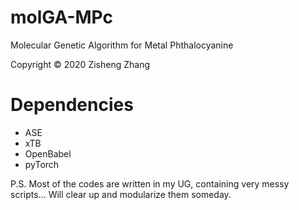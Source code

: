 # molGA-MPc
Molecular Genetic Algorithm for Metal Phthalocyanine

Copyright © 2020 Zisheng Zhang

# Dependencies
- ASE
- xTB
- OpenBabel
- pyTorch



P.S. Most of the codes are written in my UG, containing very messy scripts... Will clear up and modularize them someday.
